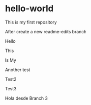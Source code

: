 # hello-world
This is my first repository


After create a new readme-edits branch

Hello

This

Is My

Another test

Test2

Test3


Hola desde Branch 3